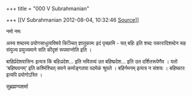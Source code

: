 +++
title = "000 V Subrahmanian"

+++
[[V Subrahmanian	2012-08-04, 10:32:46 [Source](https://groups.google.com/g/bvparishat/c/9Nt12gedBs0)]]



नमो नमः  
  
अस्य शब्दस्य प्रयोगसाधुत्वविषये किञ्चित् ज्ञातुकामः इदं पृच्छामि - यत् बहिः इति शब्दः पकारादिशब्देन सह संयुज्य प्रयुज्यमाने सति कीदृशं रूपमाप्नोति इति ।  
  
बाहिर्प्रदेशवासिनः इत्यत्र किं बहिःप्रदेश... इति भवितव्यं उत बहिष्प्रदेश... इति उत दर्शितरूपेणैव । यतो ’बहिष्पवनम्’ इति कश्मिंश्चित् सवने कर्माङ्गतया पदमेकं श्रूयते । बहिर्गमनम् इत्यत्र न संशयः । बहिष्कारः इत्यपि प्रयोगोऽस्ति ।  
  
सुब्रह्मण्यशर्मा  

